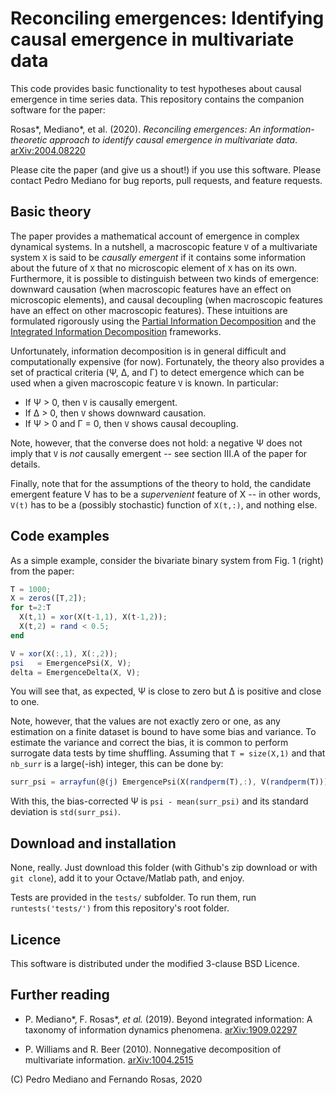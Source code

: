 Reconciling emergences: Identifying causal emergence in multivariate data
=========================================================================

This code provides basic functionality to test hypotheses about causal
emergence in time series data. This repository contains the companion software
for the paper:

Rosas\*, Mediano\*, et al. (2020). _Reconciling emergences: An
information-theoretic approach to identify causal emergence in multivariate
data_. [arXiv:2004.08220](https://arxiv.org/abs/2004.08220)

Please cite the paper (and give us a shout!) if you use this software. Please
contact Pedro Mediano for bug reports, pull requests, and feature requests.


Basic theory
------------

The paper provides a mathematical account of emergence in complex dynamical
systems. In a nutshell, a macroscopic feature `V` of a multivariate system `X`
is said to be _causally emergent_ if it contains some information about the
future of `X` that no microscopic element of `X` has on its own. Furthermore,
it is possible to distinguish between two kinds of emergence: downward
causation (when macroscopic features have an effect on microscopic elements),
and causal decoupling (when macroscopic features have an effect on other
macroscopic features). These intuitions are formulated rigorously using the
[Partial Information Decomposition](https://arxiv.org/abs/1004.2515) and the
[Integrated Information Decomposition](https://arxiv.org/abs/1909.02297)
frameworks.

Unfortunately, information decomposition is in general difficult and
computationally expensive (for now). Fortunately, the theory also provides a
set of practical criteria (Ψ, Δ, and Γ) to detect emergence which can be
used when a given macroscopic feature `V` is known. In particular:

* If Ψ > 0, then `V` is causally emergent.
* If Δ > 0, then `V` shows downward causation.
* If Ψ > 0 and Γ = 0, then `V` shows causal decoupling.

Note, however, that the converse does not hold: a negative Ψ does not imply
that `V` is _not_ causally emergent -- see section III.A of the paper for
details.

Finally, note that for the assumptions of the theory to hold, the candidate
emergent feature V has to be a _supervenient_ feature of X -- in other words,
`V(t)` has to be a (possibly stochastic) function of `X(t,:)`, and nothing
else.


Code examples
-------------

As a simple example, consider the bivariate binary system from Fig. 1 (right)
from the paper:

```octave
T = 1000;
X = zeros([T,2]);
for t=2:T
  X(t,1) = xor(X(t-1,1), X(t-1,2));
  X(t,2) = rand < 0.5;
end

V = xor(X(:,1), X(:,2));
psi   = EmergencePsi(X, V);
delta = EmergenceDelta(X, V);
```

You will see that, as expected, Ψ is close to zero but Δ is positive and
close to one.

Note, however, that the values are not exactly zero or one, as any estimation
on a finite dataset is bound to have some bias and variance. To estimate the
variance and correct the bias, it is common to perform surrogate data tests by
time shuffling. Assuming that `T = size(X,1)` and that `nb_surr` is a
large(-ish) integer, this can be done by:

```octave
surr_psi = arrayfun(@(j) EmergencePsi(X(randperm(T),:), V(randperm(T))), 1:nb_surr);
```

With this, the bias-corrected Ψ is `psi - mean(surr_psi)` and its standard
deviation is `std(surr_psi)`.


Download and installation
-------------------------

None, really. Just download this folder (with Github's zip download or with
`git clone`), add it to your Octave/Matlab path, and enjoy.

Tests are provided in the `tests/` subfolder. To run them, run
`runtests('tests/')` from this repository's root folder.


Licence
-------

This software is distributed under the modified 3-clause BSD Licence.


Further reading
---------------

* P. Mediano\*, F. Rosas\*, _et al._ (2019). Beyond integrated information: A
  taxonomy of information dynamics phenomena.
  [arXiv:1909.02297](https://arxiv.org/abs/1909.02297)

* P. Williams and R. Beer (2010). Nonnegative decomposition of multivariate
  information. [arXiv:1004.2515](https://arxiv.org/abs/1004.2515)


\(C\) Pedro Mediano and Fernando Rosas, 2020

